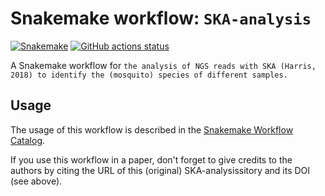 # Snakemake workflow: `SKA-analysis`

[![Snakemake](https://img.shields.io/badge/snakemake-≥6.3.0-brightgreen.svg)](https://snakemake.github.io)
[![GitHub actions status](https://github.com/LanderDC/SKA-analysis/workflows/Tests/badge.svg?branch=main)](https://github.com/LanderDC/SKA-analysis/actions?query=branch%3Amain+workflow%3ATests)


A Snakemake workflow for `the analysis of NGS reads with SKA (Harris, 2018) to identify the (mosquito) species of different samples.`


## Usage

The usage of this workflow is described in the [Snakemake Workflow Catalog](https://snakemake.github.io/snakemake-workflow-catalog/?usage=LanderDC%2FSKA-analysis).

If you use this workflow in a paper, don't forget to give credits to the authors by citing the URL of this (original) SKA-analysissitory and its DOI (see above).
